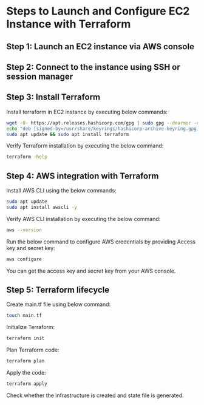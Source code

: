 # Steps to Launch and Configure EC2 Instance with Terraform

## Step 1: Launch an EC2 instance via AWS console

## Step 2: Connect to the instance using SSH or session manager

## Step 3: Install Terraform

Install terraform in EC2 instance by executing below commands:

```bash
wget -O- https://apt.releases.hashicorp.com/gpg | sudo gpg --dearmor -o /usr/share/keyrings/hashicorp-archive-keyring.gpg
echo "deb [signed-by=/usr/share/keyrings/hashicorp-archive-keyring.gpg] https://apt.releases.hashicorp.com $(lsb_release -cs) main" | sudo tee /etc/apt/sources.list.d/hashicorp.list
sudo apt update && sudo apt install terraform
```
Verify Terraform installation by executing the below command:

```bash
terraform -help
```

## Step 4: AWS integration with Terraform

Install AWS CLI using the below commands:

```bash
sudo apt update
sudo apt install awscli -y
```
Verify AWS CLI installation by executing the below command:

```bash
aws --version
```
Run the below command to configure AWS credentials by providing Access key and secret key:

```bash
aws configure
```
You can get the access key and secret key from your AWS console.

## Step 5: Terraform lifecycle

Create main.tf file using below command:

```bash
touch main.tf
```
Initialize Terraform:

```bash
terraform init
```
Plan Terraform code:

```bash
terraform plan
```
Apply the code:

```bash
terraform apply
```
Check whether the infrastructure is created and state file is generated.
